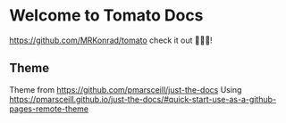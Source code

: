 # Welcome to Tomato Docs

<https://github.com/MRKonrad/tomato> check it out 🍅🍅🍅!

## Theme
Theme from <https://github.com/pmarsceill/just-the-docs>
Using <https://pmarsceill.github.io/just-the-docs/#quick-start-use-as-a-github-pages-remote-theme>

